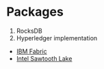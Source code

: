 # Packages
1. RocksDB
2. Hyperledger implementation
  * [IBM Fabric](https://github.com/hyperledger/fabric)
  * [Intel Sawtooth Lake](https://github.com/intelledger)
